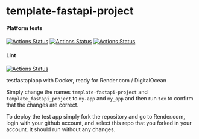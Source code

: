 # template-fastapi-project


#### Platform tests

[![Actions Status](../../workflows/MacOS_Tests/badge.svg)](../../actions/workflows/test_macos.yml)
[![Actions Status](../../workflows/Win_Tests/badge.svg)](../../actions/workflows/test_win.yml)
[![Actions Status](../../workflows/Ubuntu_Tests/badge.svg)](../../actions/workflows/test_ubuntu.yml)

#### Lint

[![Actions Status](../../workflows/Lint/badge.svg)](../../actions/workflows/lint.yml)

testfastapiapp with Docker, ready for Render.com / DigitalOcean

Simply change the names `template-fastapi-project` and `template_fastapi_project` to `my-app` and `my_app` and then run `tox` to
confirm that the changes are correct.

To deploy the test app simply fork the repository and go to Render.com, login with your github account, and select this repo that you forked in your account. It should run without any changes.
